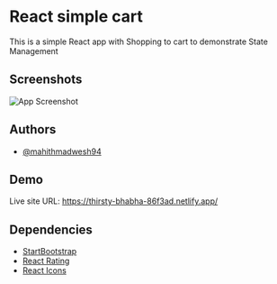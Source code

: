 
# React simple cart

This is a simple React app with Shopping to cart to demonstrate State Management


## Screenshots

![App Screenshot](https://via.placeholder.com/468x300?text=App+Screenshot+Here)

  
## Authors

- [@mahithmadwesh94](https://www.github.com/mahithmadwesh94)

  
## Demo

Live site URL: https://thirsty-bhabha-86f3ad.netlify.app/


  
## Dependencies

 - [StartBootstrap](https://startbootstrap.com/previews/shop-homepage)
 - [React Rating](https://www.npmjs.com/package/react-rating-stars-component)
 - [React Icons](https://react-icons.github.io/react-icons/)

  
